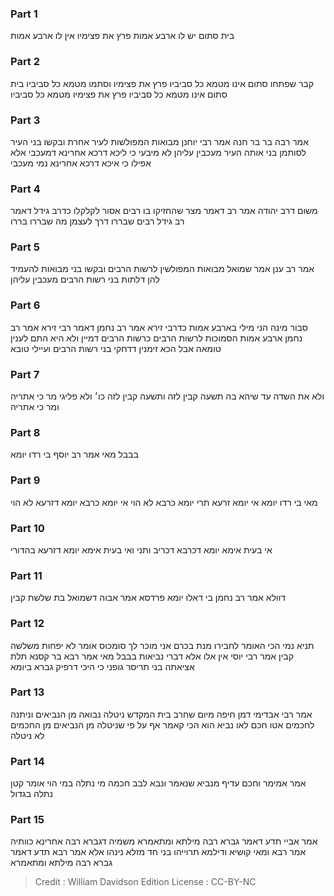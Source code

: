 
### Part 1
בית סתום יש לו ארבע אמות פרץ את פצימיו אין לו ארבע אמות

### Part 2
קבר שפתחו סתום אינו מטמא כל סביביו פרץ את פצימיו וסתמו מטמא כל סביביו בית סתום אינו מטמא כל סביביו פרץ את פצימיו מטמא כל סביביו

### Part 3
אמר רבה בר בר חנה אמר רבי יוחנן מבואות המפולשות לעיר אחרת ובקשו בני העיר לסותמן בני אותה העיר מעכבין עליהן לא מיבעי כי ליכא דרכא אחרינא דמעכבי אלא אפילו כי איכא דרכא אחרינא נמי מעכבי

### Part 4
משום דרב יהודה אמר רב דאמר מצר שהחזיקו בו רבים אסור לקלקלו כדרב גידל דאמר רב גידל רבים שבררו דרך לעצמן מה שבררו בררו

### Part 5
אמר רב ענן אמר שמואל מבואות המפולשין לרשות הרבים ובקשו בני מבואות להעמיד להן דלתות בני רשות הרבים מעכבין עליהן

### Part 6
סבור מינה הני מילי בארבע אמות כדרבי זירא אמר רב נחמן דאמר רבי זירא אמר רב נחמן ארבע אמות הסמוכות לרשות הרבים כרשות הרבים דמיין ולא היא התם לענין טומאה אבל הכא זימנין דדחקי בני רשות הרבים ועיילי טובא

### Part 7
ולא את השדה עד שיהא בה תשעה קבין לזה ותשעה קבין לזה כו׳ ולא פליגי מר כי אתריה ומר כי אתריה

### Part 8
בבבל מאי אמר רב יוסף בי רדו יומא

### Part 9
מאי בי רדו יומא אי יומא זרעא תרי יומא כרבא לא הוי אי יומא כרבא יומא דזרעא לא הוי

### Part 10
אי בעית אימא יומא דכרבא דכריב ותני ואי בעית אימא יומא דזרעא בהדורי

### Part 11
דוולא אמר רב נחמן בי דאלו יומא פרדסא אמר אבוה דשמואל בת שלשת קבין

### Part 12
תניא נמי הכי האומר לחבירו מנת בכרם אני מוכר לך סומכוס אומר לא יפחות משלשה קבין אמר רבי יוסי אין אלו אלא דברי נביאות בבבל מאי אמר רבא בר קסנא תלת אציאתה בני תריסר גופני כי היכי דרפיק גברא ביומא

### Part 13
אמר רבי אבדימי דמן חיפה מיום שחרב בית המקדש ניטלה נבואה מן הנביאים וניתנה לחכמים אטו חכם לאו נביא הוא הכי קאמר אף על פי שניטלה מן הנביאים מן החכמים לא ניטלה

### Part 14
אמר אמימר וחכם עדיף מנביא שנאמר ונבא לבב חכמה מי נתלה במי הוי אומר קטן נתלה בגדול

### Part 15
אמר אביי תדע דאמר גברא רבה מילתא ומתאמרא משמיה דגברא רבה אחרינא כוותיה אמר רבא ומאי קושיא ודילמא תרוייהו בני חד מזלא נינהו אלא אמר רבא תדע דאמר גברא רבה מילתא ומתאמרא

>Credit : William Davidson Edition
>License : CC-BY-NC